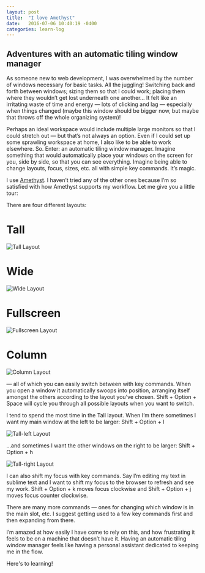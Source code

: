 ```yaml
---
layout: post
title:  "I love Amethyst"
date:   2016-07-06 10:40:19 -0400
categories: learn-log
---
```

## Adventures with an automatic tiling window manager

As someone new to web development, I was overwhelmed by the number of windows necessary for basic tasks. All the juggling! Switching back and forth between windows; sizing them so that I could work; placing them where they wouldn’t get lost underneath one another… It felt like an irritating waste of time and energy — lots of clicking and lag — especially when things changed (maybe this window should be bigger now, but maybe that throws off the whole organizing system)!

Perhaps an ideal workspace would include multiple large monitors so that I could stretch out — but that’s not always an option. Even if I could set up some sprawling workspace at home, I also like to be able to work elsewhere. So. Enter: an automatic tiling window manager. Imagine something that would automatically place your windows on the screen for you, side by side, so that you can see everything. Imagine being able to change layouts, focus, sizes, etc. all with simple key commands. It’s magic.

I use [Amethyst][amethyst]. I haven’t tried any of the other ones because I’m so satisfied with how Amethyst supports my workflow. Let me give you a little tour:

There are four different layouts:

# Tall
<img src="https://c8.staticflickr.com/8/7338/28134638695_7b50523f55.jpg" alt="Tall Layout">

# Wide
<img src="https://c8.staticflickr.com/8/7546/28134639215_126d1a534a.jpg" alt="Wide Layout">

# Fullscreen
<img src="https://c1.staticflickr.com/8/7401/27853357720_2f64d2c0ef.jpg" alt="Fullscreen Layout">

# Column
<img src="https://c4.staticflickr.com/8/7308/28134638355_9beceed7f8.jpg" alt="Column Layout">

— all of which you can easily switch between with key commands. When you open a window it automatically swoops into position, arranging itself amongst the others according to the layout you’ve chosen. Shift + Option + Space will cycle you through all possible layouts when you want to switch.

I tend to spend the most time in the Tall layout. When I’m there sometimes I want my main window at the left to be larger: Shift + Option + l

<img src="https://c5.staticflickr.com/8/7318/28030885452_d1c0d8470b.jpg" alt="Tall-left Layout">

…and sometimes I want the other windows on the right to be larger: Shift + Option + h

<img src="https://c1.staticflickr.com/8/7393/27853358400_af96403ed1.jpg" alt="Tall-right Layout">

I can also shift my focus with key commands. Say I’m editing my text in sublime text and I want to shift my focus to the browser to refresh and see my work. Shift + Option + k moves focus clockwise and Shift + Option + j moves focus counter clockwise.

There are many more commands — ones for changing which window is in the main slot, etc. I suggest getting used to a few key commands first and then expanding from there.

I’m amazed at how easily I have come to rely on this, and how frustrating it feels to be on a machine that doesn’t have it. Having an automatic tiling window manager feels like having a personal assistant dedicated to keeping me in the flow.

Here's to learning!

[amethyst]: https://github.com/ianyh/Amethyst

